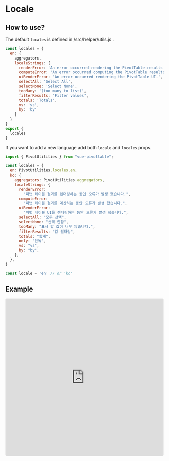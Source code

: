 # Locale

## How to use?

The default `locales` is defined in /src/helper/utils.js .

```js
const locales = {
  en: {
    aggregators,
    localeStrings: {
      renderError: 'An error occurred rendering the PivotTable results.',
      computeError: 'An error occurred computing the PivotTable results.',
      uiRenderError: 'An error occurred rendering the PivotTable UI.',
      selectAll: 'Select All',
      selectNone: 'Select None',
      tooMany: '(too many to list)',
      filterResults: 'Filter values',
      totals: 'Totals',
      vs: 'vs',
      by: 'by'
    }
  }
}
export {
  locales
}
```

If you want to add a new language add both `locale` and `locales` props.

```js
import { PivotUtilities } from "vue-pivottable";

const locales = {
  en: PivotUtilities.locales.en,
  ko: {
    aggregators: PivotUtilities.aggregators,
    localeStrings: {
      renderError:
        "피벗 테이블 결과를 렌더링하는 동안 오류가 발생 했습니다.",
      computeError:
        "피벗 테이블 결과를 계산하는 동안 오류가 발생 했습니다.",
      uiRenderError:
        "피벗 테이블 UI를 렌더링하는 동안 오류가 발생 했습니다.",
      selectAll: "모두 선택",
      selectNone: "선택 안함",
      tooMany: "표시 할 값이 너무 많습니다.",
      filterResults: "값 필터링",
      totals: "합계",
      only: "단독",
      vs: "vs",
      by: "by",
    },
  },
}

const locale = 'en' // or 'ko'

```

## Example

<iframe src="https://codesandbox.io/embed/vue-pivottable-locales-m13c7?fontsize=14&hidenavigation=1&theme=light&view=preview"
     style="width:100%; height:500px; border:0; border-radius: 4px; overflow:hidden;"
     title="vue-pivottable-locales"
     allow="accelerometer; ambient-light-sensor; camera; encrypted-media; geolocation; gyroscope; hid; microphone; midi; payment; usb; vr; xr-spatial-tracking"
     sandbox="allow-forms allow-modals allow-popups allow-presentation allow-same-origin allow-scripts"
   ></iframe>
